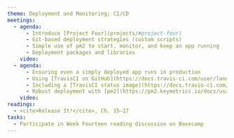 ```yaml
---
theme: Deployment and Monitoring; CI/CD
meetings:
  - agenda:
      - Introduce [Project Four](projects/#project-four)
      - Git-based deployment strategies (custom scripts)
      - Simple use of pm2 to start, monitor, and keep an app running
      - Deployment packages and libraries
    video:
  - agenda:
      - Ensuring even a simply deployed app runs in production
      - Using [TravisCI on GitHub](https://docs.travis-ci.com/user/languages/javascript-with-nodejs/)
      - Including a [TravisCI status image](https://docs.travis-ci.com/user/status-images/) in your README file (or elsewhere)
      - Robust deployment with [pm2](https://pm2.keymetrics.io/docs/usage/deployment/)
    video:
readings:
  - <cite>Release It!</cite>, Ch. 15–17
tasks:
  - Participate in Week Fourteen reading discussion on Basecamp
---
```

